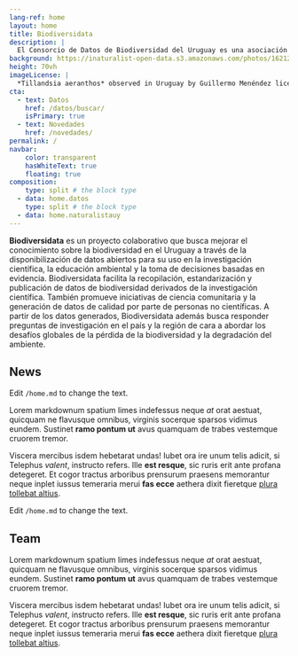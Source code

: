 ```yaml
---
lang-ref: home
layout: home
title: Biodiversidata
description: |
  El Consorcio de Datos de Biodiversidad del Uruguay es una asociación colaborativa de expertos y expertas con el objetivo de mejorar el conocimiento de la biodiversidad de Uruguay.
background: https://inaturalist-open-data.s3.amazonaws.com/photos/162124693/original.jpg
height: 70vh
imageLicense: |
  *Tillandsia aeranthos* observed in Uruguay by Guillermo Menéndez licensed under [CC BY-NC](http://creativecommons.org/licenses/by-nc/4.0/) via [iNaturalist](https://www.gbif.org/occurrence/3772595479)
cta:
  - text: Datos
    href: /datos/buscar/
    isPrimary: true
  - text: Novedades
    href: /novedades/
permalink: /
navbar:
    color: transparent
    hasWhiteText: true
    floating: true
composition:
    type: split # the block type
  - data: home.datos
    type: split # the block type
  - data: home.naturalistauy
---
```


**Biodiversidata** es un proyecto colaborativo que busca mejorar el conocimiento sobre la biodiversidad en el Uruguay a través de la disponibilización de datos abiertos para su uso en la investigación científica, la educación ambiental y la toma de decisiones basadas en evidencia. Biodiversidata facilita la recopilación, estandarización y publicación de datos de biodiversidad derivados de la investigación científica. También promueve iniciativas de ciencia comunitaria y la generación de datos de calidad por parte de personas no científicas. A partir de los datos generados, Biodiversidata además busca responder preguntas de investigación en el país y la región de cara a abordar los desafíos globales de la pérdida de la biodiversidad y la degradación del ambiente.

## News
Edit `/home.md` to change the text.

Lorem markdownum spatium limes indefessus neque *at* orat aestuat, quicquam ne
flavusque omnibus, virginis socerque sparsos vidimus eundem. Sustinet **ramo
pontum ut** avus quamquam de trabes vestemque cruorem tremor.

Viscera mercibus isdem hebetarat undas! Iubet ora ire unum telis adicit, si
Telephus *valent*, instructo refers. Ille **est resque**, sic ruris erit ante
profana detegeret. Et cogor tractus arboribus prensurum praesens memorantur
neque inplet iussus temeraria merui **fas ecce** aethera dixit fieretque [plura
tollebat altius](http://virgineusque.net/est.html).

Edit `/home.md` to change the text.

## Team
Lorem markdownum spatium limes indefessus neque *at* orat aestuat, quicquam ne
flavusque omnibus, virginis socerque sparsos vidimus eundem. Sustinet **ramo
pontum ut** avus quamquam de trabes vestemque cruorem tremor.

Viscera mercibus isdem hebetarat undas! Iubet ora ire unum telis adicit, si
Telephus *valent*, instructo refers. Ille **est resque**, sic ruris erit ante
profana detegeret. Et cogor tractus arboribus prensurum praesens memorantur
neque inplet iussus temeraria merui **fas ecce** aethera dixit fieretque [plura
tollebat altius](http://virgineusque.net/est.html).
